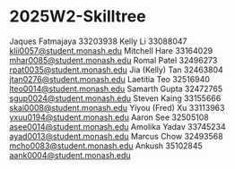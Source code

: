 # 2025W2-Skilltree
Jaques Fatmajaya 33203938
Kelly Li 33088047 klii0057@student.monash.edu
Mitchell Hare 33164029 mhar0085@student.monash.edu
Romal Patel 32496273 rpat0035@student.monash.edu
Jia (Kelly) Tan 32463804 jtan0276@student.monash.edu
Laetitia Teo 32516940  lteo0014@student.monash.edu 
Samarth Gupta 32472765 sgup0024@student.monash.edu
Steven Kaing 33155666 skai0008@student.monash.edu
Yiyou (Fred) Xu 33113963 yxuu0194@student.monash.edu
Aaron See 32505108 asee0014@student.monash.edu
Amolika Yadav 33745234 ayad0013@student.monash.edu
Marcus Chow 32493568 mcho0083@student.monash.edu
Ankush 35102845 aank0004@student.monash.edu